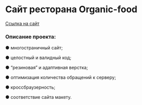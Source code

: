 # **Сайт ресторана Organic-food**

[Ссылка на сайт](https://khomtchikanastasiya.github.io/Organic-food_website/)

### **Описание проекта:**

● многостраничный сайт; 

●	целостный и валидный код;

●	“резиновая” и адаптивная верстка;

●	оптимизация количества обращений к серверу;

●	кроссбраузерность;

●	соответствие сайта макету.
